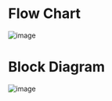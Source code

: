 


# Flow Chart
![image](https://user-images.githubusercontent.com/101259618/168324675-baa1b8cd-0631-4f00-b1cf-5d10792d52d8.png)

# Block Diagram
![image](https://user-images.githubusercontent.com/101259618/168269444-8e48aadd-b71c-48a2-ba80-98d3e8fc8700.png)
